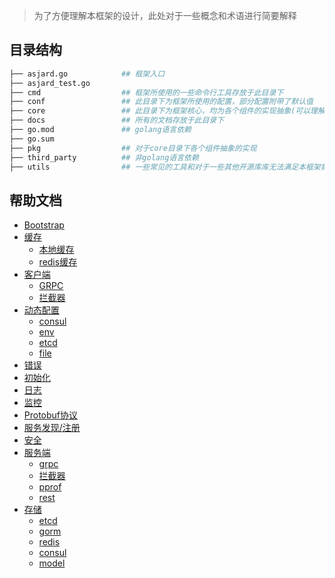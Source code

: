 > 为了方便理解本框架的设计，此处对于一些概念和术语进行简要解释

## 目录结构

```sh
├── asjard.go            ## 框架入口
├── asjard_test.go
├── cmd                  ## 框架所使用的一些命令行工具存放于此目录下
├── conf                 ## 此目录下为框架所使用的配置，部分配置附带了默认值
├── core                 ## 此目录下为框架核心，均为各个组件的实现抽象(可以理解为Golang中的interface),以及很小一部分框架默认实现
├── docs                 ## 所有的文档存放于此目录下
├── go.mod               ## golang语言依赖
├── go.sum
├── pkg                  ## 对于core目录下各个组件抽象的实现
├── third_party          ## 非golang语言依赖
├── utils                ## 一些常见的工具和对于一些其他开源库库无法满足本框架需求的一些额外扩展实现
```

## 帮助文档

- [Bootstrap](bootstrap.md)
- [缓存](cache.md)
  - [本地缓存](cache-local.md)
  - [redis缓存](cache-redis.md)
- [客户端](client.md)
  - [GRPC](client-grpc.md)
  - [拦截器](client-interceptor.md)
- [动态配置](config.md)
  - [consul](config_consul.md)
  - [env](config_env.md)
  - [etcd](config_etcd.md)
  - [file](config_file.md)
- [错误](error.md)
- [初始化](initator.md)
- [日志](logger.md)
- [监控](metrics.md)
- [Protobuf协议](protobuf.md)
- [服务发现/注册](registry.md)
- [安全](security.md)
- [服务端](server.md)
  - [grpc](server-grpc.md)
  - [拦截器](server-interceptor.md)
  - [pprof](server-pprof.md)
  - [rest](server-rest.md)
- [存储](stores.md)
  - [etcd](stores-etcd.md)
  - [gorm](stores-gorm.md)
  - [redis](stores-redis.md)
  - [consul](stores-consul.md)
  - [model](stores-model.md)
